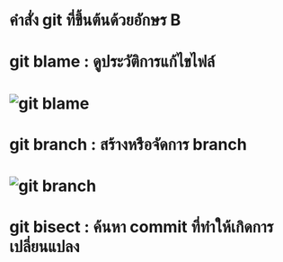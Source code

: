 # คำสั่ง git ที่ขึ้นต้นด้วยอักษร B
# git blame : ดูประวัติการแก้ไขไฟล์
# ![git blame](https://github.com/kanoksiriboonkam/COM-LAB-I-LabSheet-Week-16/assets/144196048/a9d291bd-43cb-4fac-935a-3c7bab8cace0)
# git branch : สร้างหรือจัดการ branch
# ![git branch](https://github.com/kanoksiriboonkam/COM-LAB-I-LabSheet-Week-16/assets/144196048/a3bbe6dc-8b5f-4592-9356-f205f9a2e0cc)
# git bisect : ค้นหา commit ที่ทำให้เกิดการเปลี่ยนแปลง
